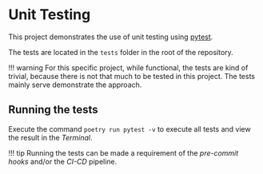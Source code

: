 # Unit Testing

This project demonstrates the use of unit testing using [pytest](https://docs.pytest.org).

The tests are located in the `tests` folder in the root of the repository.

!!! warning
    For this specific project, while functional, the tests are kind of trivial, because there is not that much to be tested in this project. The tests mainly serve demonstrate the approach.

## Running the tests

Execute the command `poetry run pytest -v` to execute all tests and view the result in the *Terminal*.

!!! tip
    Running the tests can be made a requirement of the *pre-commit hooks* and/or the *CI-CD* pipeline.
